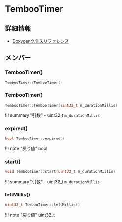 # TembooTimer



## 詳細情報

- [Doxygenクラスリファレンス](https://lang-ship.com/reference/Arduino/latest/class_temboo_timer.html)

## メンバー

### TembooTimer()



```c
TembooTimer::TembooTimer()
```



### TembooTimer()



```c
TembooTimer::TembooTimer(uint32_t m_durationMillis)
```

!!! summary "引数"
	- uint32_t `m_durationMillis` 



### expired()



```c
bool TembooTimer::expired()
```

!!! note "戻り値"
	bool



### start()



```c
void TembooTimer::start(uint32_t m_durationMillis)
```

!!! summary "引数"
	- uint32_t `m_durationMillis` 



### leftMillis()



```c
uint32_t TembooTimer::leftMillis()
```

!!! note "戻り値"
	uint32_t



